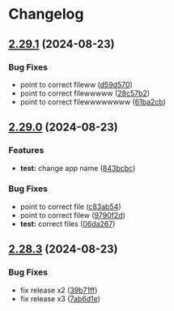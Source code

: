 # Changelog

## [2.29.1](https://github.com/jmosqueraabatech/existent-repo-with-version/compare/v2.29.0...v2.29.1) (2024-08-23)


### Bug Fixes

* point to correct fileww ([d59d570](https://github.com/jmosqueraabatech/existent-repo-with-version/commit/d59d57046ab1a7ac65f76c19426d8a3c73dbe71b))
* point to correct filewwwww ([28c57b2](https://github.com/jmosqueraabatech/existent-repo-with-version/commit/28c57b2a2808dfaa76f42e26569b258cba1edcf5))
* point to correct filewwwwwwww ([61ba2cb](https://github.com/jmosqueraabatech/existent-repo-with-version/commit/61ba2cbf5a4abc523be8511756b8a6e8921f9428))

## [2.29.0](https://github.com/jmosqueraabatech/existent-repo-with-version/compare/v2.28.3...v2.29.0) (2024-08-23)


### Features

* **test:** change app name ([843bcbc](https://github.com/jmosqueraabatech/existent-repo-with-version/commit/843bcbc52406d9dc9fca5ae330973992cfc7dec6))


### Bug Fixes

* point to correct file ([c83ab54](https://github.com/jmosqueraabatech/existent-repo-with-version/commit/c83ab5479b26b022f6fdfbed2816e04e085e71b1))
* point to correct filew ([9790f2d](https://github.com/jmosqueraabatech/existent-repo-with-version/commit/9790f2d84b621daf0f4ebd78ed8792aded668dca))
* **test:** correct files ([06da267](https://github.com/jmosqueraabatech/existent-repo-with-version/commit/06da267c8dd45d7c479644e03e25e4c62d1994e9))

## [2.28.3](https://github.com/jmosqueraabatech/existent-repo-with-version/compare/2.28.2...v2.28.3) (2024-08-23)


### Bug Fixes

* fix release x2 ([39b71ff](https://github.com/jmosqueraabatech/existent-repo-with-version/commit/39b71ff810d2ff55736683f384818d7a35fea404))
* fix release x3 ([7ab6d1e](https://github.com/jmosqueraabatech/existent-repo-with-version/commit/7ab6d1e9d5b8c24e3513a72fd1f3c769899dfe80))
